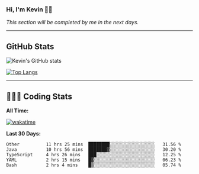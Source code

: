 ### Hi, I'm Kevin 👋🏻

_This section will be completed by me in the next days._


--- 
## GitHub Stats
![Kevin's GitHub stats](https://github-readme-stats.vercel.app/api?username=kevin-kraus&show_icons=true&theme=dark)

[![Top Langs](https://github-readme-stats.vercel.app/api/top-langs/?username=kevin-kraus&layout=compact&theme=dark)]()

---
## 🧑🏻‍💻 Coding Stats

**All Time:**

[![wakatime](https://wakatime.com/badge/user/2ee1869b-72a2-4c21-b5f7-e95432f5a1cf.svg?style=flat)](https://wakatime.com/@2ee1869b-72a2-4c21-b5f7-e95432f5a1cf)

**Last 30 Days:**

<!--START_SECTION:waka-->

```text
Other          11 hrs 25 mins  ████████░░░░░░░░░░░░░░░░░   31.56 %
Java           10 hrs 56 mins  ███████▓░░░░░░░░░░░░░░░░░   30.20 %
TypeScript     4 hrs 26 mins   ███░░░░░░░░░░░░░░░░░░░░░░   12.25 %
YAML           2 hrs 15 mins   █▓░░░░░░░░░░░░░░░░░░░░░░░   06.23 %
Bash           2 hrs 4 mins    █▒░░░░░░░░░░░░░░░░░░░░░░░   05.74 %
```

<!--END_SECTION:waka-->
